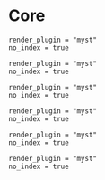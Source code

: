 # Core

```{autodoc2-object} wetterdienst.core.interpolate
render_plugin = "myst"
no_index = true
```

```{autodoc2-object} wetterdienst.model
render_plugin = "myst"
no_index = true
```

```{autodoc2-object} wetterdienst.io.export
render_plugin = "myst"
no_index = true
```

```{autodoc2-object} wetterdienst.settings
render_plugin = "myst"
no_index = true
```

```{autodoc2-object} wetterdienst.util.geo
render_plugin = "myst"
no_index = true
```

```{autodoc2-object} wetterdienst.util.network
render_plugin = "myst"
no_index = true
```